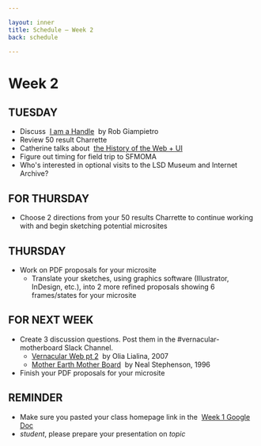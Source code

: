 ```yaml
---

layout: inner
title: Schedule — Week 2
back: schedule

---
```


# Week 2

## TUESDAY

- Discuss  [I am a Handle](http://www.servinglibrary.org/journal/2/i-am-a-handle)  by Rob Giampietro
- Review 50 result Charrette
- Catherine talks about  [the History of the Web + UI](#)
- Figure out timing for field trip to SFMOMA
- Who's interested in optional visits to the LSD Museum and Internet Archive?

## FOR THURSDAY

- Choose 2 directions from your 50 results Charrette to continue working with and begin sketching potential microsites

## THURSDAY

- Work on PDF proposals for your microsite
  - Translate your sketches, using graphics software (Illustrator, InDesign, etc.), into 2 more refined proposals showing 6 frames/states for your microsite

## FOR NEXT WEEK

- Create 3 discussion questions. Post them in the #vernacular-motherboard Slack Channel.
  - [Vernacular Web pt 2](http://fall2017.designing.tools/library/vernacular-web)  by Olia Lialina, 2007
  - [Mother Earth Mother Board](#)  by Neal Stephenson, 1996
- Finish your PDF proposals for your microsite

## REMINDER

- Make sure you pasted your class homepage link in the  [Week 1 Google Doc](#)
- _student_, please prepare your presentation on _topic_
